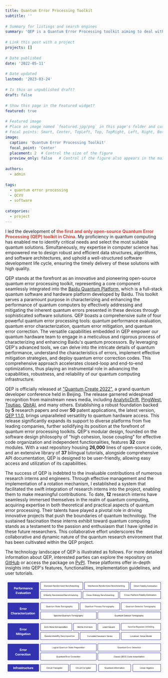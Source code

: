 ```yaml
---
title: Quantum Error Processing Toolkit
subtitle: ''

# Summary for listings and search engines
summary: 'QEP is a Quantum Error Processing toolkit aiming to deal with quantum errors inherent in quantum devices using software solutions. '

# Link this post with a project
projects: []

# Date published
date: '2022-05-11'

# Date updated
lastmod: '2023-03-24'

# Is this an unpublished draft?
draft: false

# Show this page in the Featured widget?
featured: true

# Featured image
# Place an image named `featured.jpg/png` in this page's folder and customize its options here.
# Focal points: Smart, Center, TopLeft, Top, TopRight, Left, Right, BottomLeft, Bottom, BottomRight.
image:
  caption: 'Quantum Error Processing Toolkit'
  focal_point: 'Center'
  placement: 2  # Control the size of the figure
  preview_only: false   # Control if the figure also appears in the main text

authors:
  - admin

tags:
  - quantum error processing
  - QCVV
  - software

categories:
  - project
---
```


I led the development of
<span style="color:#DB4437;">**the first and only open-source Quantum Error Processing (QEP) toolkit in China**</span>. 
My proficiency in quantum computing has enabled me to identify critical needs and 
select the most suitable quantum solutions. 
Simultaneously, my expertise in computer science has empowered me to 
design robust and efficient data structures, algorithms, and software architectures, 
and uphold a well-structured software development life cycle, 
ensuring the timely delivery of these solutions with high quality.

QEP stands at the forefront as an innovative and pioneering open-source quantum error processing toolkit, 
representing a core component seamlessly integrated into the 
[Baidu Quantum Platform](https://baike.baidu.com/item/%E7%99%BE%E5%BA%A6%E9%87%8F%E5%AD%90%E5%B9%B3%E5%8F%B0),
which is a full-stack quantum software and hardware platform developed by Baidu.
This toolkit serves a paramount purpose in characterizing and enhancing the performance of quantum computers 
by effectively addressing and mitigating the inherent quantum errors presented in these devices through 
sophisticated software solutions. 
QEP boasts a comprehensive suite of four powerful quantum error processing tools: 
quantum performance evaluation, 
quantum error characterization, 
quantum error mitigation, and 
quantum error correction.
The versatile capabilities embedded in QEP empower our quantum hardware team to engage in a meticulous 
and rigorous process of characterizing and enhancing Baidu's quantum processors. By leveraging QEP's advanced tools, 
we can delve into the intricate details of quantum performance, understand the characteristics of errors, 
implement effective mitigation strategies, and deploy quantum error correction codes. 
This comprehensive approach accelerates closed-loop and end-to-end optimizations, 
thus playing an instrumental role in advancing the capabilities, robustness, and reliability of 
our quantum computing infrastructure.

QEP is officially released at ["Quantum Create 2022"](https://baike.baidu.com/item/%E9%87%8F%E5%AD%90%E5%BC%80%E5%8F%91%E8%80%85%E5%A4%A7%E4%BC%9A),
a grand quantum developer conference held in Beijing.
The release garnered widespread recognition from mainstream news media, including 
[AnalyticDrift](https://analyticsdrift.com/baidu-unveils-its-first-superconducting-quantum-computer-qianshi/),
[PingWest](https://en.pingwest.com/a/10696),
[Toutiao](https://www.toutiao.com/article/7137927453540237838),
[QbitAI](https://mp.weixin.qq.com/s/6jfh_MMypbqHq3KlhYiTew), and many others.
Establishing a robust foundation backed by **5** research papers and over **50** patent applications, 
the latest version, [QEP 1.1.0](https://pypi.org/project/qcompute-qep/), 
brings unparalleled versatility to quantum hardware access. 
This release significantly expands its support to diverse platforms from five leading companies, 
further solidifying its position at the forefront of quantum error processing toolkits.
QEP's modular design, founded on the software design philosophy 
of "high cohesion, loose coupling" for effective code organization and 
independent functionalities, features **32** core modules. With a vast repository housing **26,000**
lines of open-source code, and an extensive library of **37** bilingual tutorials, 
alongside comprehensive API documentation, QEP is designed to be user-friendly, allowing easy access and utilization of its capabilities.

The success of QEP is indebted to the invaluable contributions of numerous research interns and engineers. 
Through effective management and the implementation of a rotation mechanism, 
I established a system that facilitated the swift integration of research interns into the project, 
enabling them to make meaningful contributions. To date, **12** research interns have seamlessly 
immersed themselves in the realm of quantum computing, 
acquiring expertise in both theoretical and practical aspects of quantum error processing.
Their talents have played a pivotal role in driving innovative projects that push the boundaries of quantum technology. 
The sustained fascination these interns exhibit toward quantum computing stands as a testament to the passion and 
enthusiasm that I have ignited in these future researchers. 
This collaborative effort underscores the collaborative and dynamic nature of the quantum research environment 
that has been cultivated within the QEP project.

The technology landscape of QEP is illustrated as follows. 
For more detailed information about QEP, interested parties can 
explore the repository on [GitHub](https://github.com/baidu/QCompute/tree/master/Extensions/QuantumErrorProcessing)
or access the package on [PyPI](https://pypi.org/project/qcompute-qep/). 
These platforms offer in-depth insights into QEP's features, functionalities, implementation guidelines, and user tutorials.

![png](qep-architecture.png)